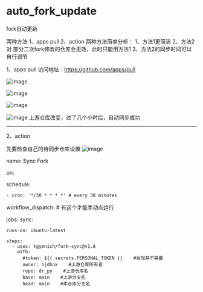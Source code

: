 # auto_fork_update
fork自动更新

两种方法
1、apps pull
2、action
两种方法简单分析：
1、方法1更简洁
2、方法2对 部分二次fork修改的仓库会无效，此时只能用方法1
3、方法2的同步时间可以自行调节


1、apps pull
访问地址：https://github.com/apps/pull

![image](https://github.com/tvfuns/auto_fork_update/assets/5485787/54561853-9f9a-4296-b225-a294c70c8aa8)

![image](https://github.com/tvfuns/auto_fork_update/assets/5485787/f68ced36-8483-49d6-a917-5d22796cde5f)

![image](https://github.com/tvfuns/auto_fork_update/assets/5485787/1320d0ab-b41e-4b55-bc76-5a7cb68f8875)

![image](https://github.com/tvfuns/auto_fork_update/assets/5485787/e305f245-cac6-43a1-9b81-28b8d8d84882)
上游仓库改变，过了几个小时后，自动同步成功

-------------------------------------------------------------------------------------------------------
2、action

先要检查自己的待同步仓库设置
![image](https://github.com/tvfuns/auto_fork_update/assets/5485787/d994e594-0478-4b76-9484-81ce86d595c4)


name: Sync Fork

on:

  schedule:
  
    - cron: '*/30 * * * *' # every 30 minutes
    
  workflow_dispatch: # 有这个才能手动点运行

jobs:
  sync:

    runs-on: ubuntu-latest

    steps:
      - uses: tgymnich/fork-sync@v1.8
        with:
          #token: ${{ secrets.PERSONAL_TOKEN }}    #发现并不需要
          owner: hjdhnx    #上游仓库所有者
          repo: dr_py    #上游仓库名
          base: main    #上游分支名
          head: main    #本仓库分支名

